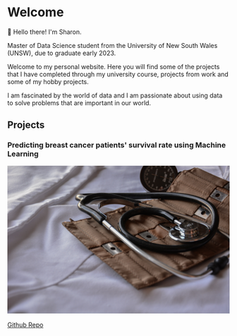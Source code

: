 # Welcome

👋 Hello there! I'm Sharon.

Master of Data Science student from the University of New South Wales (UNSW), due to graduate early 2023.

Welcome to my personal website. Here you will find some of the projects that I have completed through my university course, projects from work and some of my hobby projects.

I am fascinated by the world of data and I am passionate about using data to solve problems that are important in our world. 

## Projects

### Predicting breast cancer patients' survival rate using Machine Learning

![Image](/_images/marcelo-leal-unsplash.jpg)

[Github Repo](https://github.com/sharonymtan/data-science-portfolio/tree/main/predicting-patient-survival-rate)


